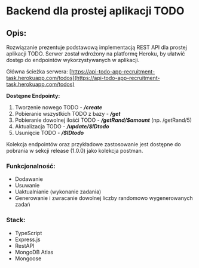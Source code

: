 # Backend dla prostej aplikacji TODO

## Opis:
Rozwiązanie prezentuje podstawową implementacją REST API dla prostej aplikacji TODO.
Serwer został wdrożony na platformę Heroku, by ułatwić dostęp do endpointów wykorzystywanych w aplikacji.

Główna ścieżka serwera: [https://api-todo-app-recruitment-task.herokuapp.com/todos](https://api-todo-app-recruitment-task.herokuapp.com/todos)

**Dostępne Endpointy:**
1. Tworzenie nowego TODO - _**/create**_
2. Pobieranie wszystkich TODO z bazy - _**/get**_
3. Pobieranie dowolnej ilośći TODO - _**/getRand/$amount**_ (np. /getRand/5)
4. Aktualizacja TODO - _**/update/$IDtodo**_
5. Usunięcie TODO - _**/$IDtodo**_

Kolekcja endpointów oraz przykładowe zastosowanie jest dostępne do pobrania w sekcji release (1.0.0) jako kolekcja postman.

### Funkcjonalność:
  - Dodawanie
  - Usuwanie
  - Uaktualnianie (wykonanie zadania)
  - Generowanie i zwracanie dowolnej liczby randomowo wygenerowanych zadań

### Stack:
  - TypeScript
  - Express.js
  - RestAPI
  - MongoDB Atlas
  - Mongoose

